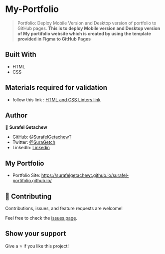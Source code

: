 # My-Portfolio

> Portfolio: Deploy Mobile Version and Desktop version of portfolio to GitHub pages.
**This is to deploy Mobile version and Desktop version of My portifolio website which is created by using the template provided in Figma to GitHub Pages**

## Built With

- HTML
- CSS

## Materials required for validation

- follow this link :
 [HTML and CSS Linters link]( https://github.com/microverseinc/linters-config/tree/master/html-css)


## Author

👤 **Surafel Getachew**

- GitHub: [@SurafelGetachewT](https://github.com/SurafelGetachewT)
- Twitter: [@SuraGetch](https://twitter.com/SuraGetch)
- LinkedIn:  [Linkedin](https://www.linkedin.com/in/surafel-getachew-80155b187/)

## My Portfolio
- Portfolio Site: https://surafelgetachewt.github.io/surafel-portifolio.github.io/

## 🤝 Contributing

Contributions, issues, and feature requests are welcome!

Feel free to check the [issues page](../../issues/).

## Show your support

Give a ⭐️ if you like this project!
